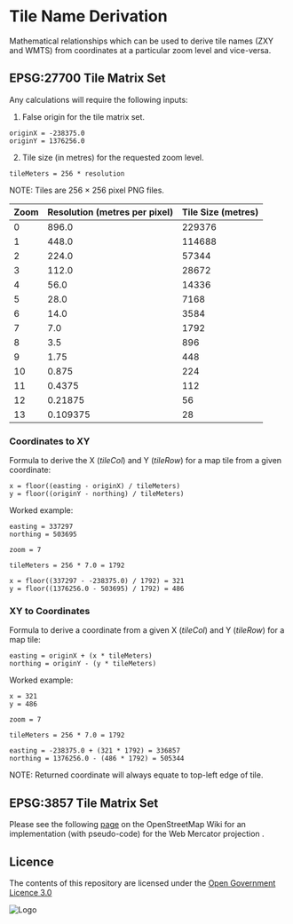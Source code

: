 # Tile Name Derivation

Mathematical relationships which can be used to derive tile names (ZXY and WMTS) from coordinates at a particular zoom level and vice-versa.

## EPSG:27700 Tile Matrix Set

Any calculations will require the following inputs:

1. False origin for the tile matrix set.
```
originX = -238375.0
originY = 1376256.0
```

2. Tile size (in metres) for the requested zoom level.
```
tileMeters = 256 * resolution
```
NOTE: Tiles are 256 × 256 pixel PNG files.

| Zoom | Resolution (metres per pixel) | Tile Size (metres) |
| --- | --- | --- |
| 0 | 896.0 | 229376 |
| 1 | 448.0 | 114688 |
| 2 | 224.0| 57344 |
| 3 | 112.0 | 28672 |
| 4 | 56.0 | 14336 |
| 5 | 28.0 | 7168 |
| 6 | 14.0 | 3584 |
| 7 | 7.0 | 1792 |
| 8 | 3.5 | 896 |
| 9 | 1.75 | 448 |
| 10 | 0.875 | 224 |
| 11 | 0.4375 | 112 |
| 12 | 0.21875 | 56 |
| 13 | 0.109375 | 28 |

### Coordinates to XY

Formula to derive the X (*tileCol*) and Y (*tileRow*) for a map tile from a given coordinate:
```
x = floor((easting - originX) / tileMeters)
y = floor((originY - northing) / tileMeters)
```

Worked example:
```
easting = 337297
northing = 503695

zoom = 7

tileMeters = 256 * 7.0 = 1792

x = floor((337297 - -238375.0) / 1792) = 321
y = floor((1376256.0 - 503695) / 1792) = 486
```

### XY to Coordinates

Formula to derive a coordinate from a given X (*tileCol*) and Y (*tileRow*) for a map tile:
```
easting = originX + (x * tileMeters)
northing = originY - (y * tileMeters)
```

Worked example:
```
x = 321
y = 486

zoom = 7

tileMeters = 256 * 7.0 = 1792

easting = -238375.0 + (321 * 1792) = 336857
northing = 1376256.0 - (486 * 1792) = 505344
```
NOTE: Returned coordinate will always equate to top-left edge of tile.

## EPSG:3857 Tile Matrix Set

Please see the following [page](https://wiki.openstreetmap.org/wiki/Slippy_map_tilenames#Derivation_of_tile_names) on the OpenStreetMap Wiki for an implementation (with pseudo-code) for the Web Mercator projection .

## Licence

The contents of this repository are licensed under the [Open Government Licence 3.0](https://www.nationalarchives.gov.uk/doc/open-government-licence/version/)

![Logo](http://www.nationalarchives.gov.uk/images/infoman/ogl-symbol-41px-retina-black.png "OGL logo")

